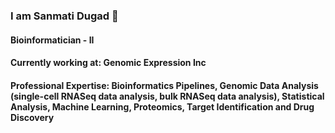 ### I am Sanmati Dugad 👋

#### Bioinformatician - II
#### Currently working at:  Genomic Expression Inc
#### Professional Expertise:  Bioinformatics Pipelines, Genomic Data Analysis (single-cell RNASeq data analysis, bulk RNASeq data analysis), Statistical Analysis, Machine Learning, Proteomics, Target Identification and Drug Discovery
